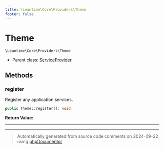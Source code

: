 ```yaml
---
title: \Leantime\Core\Providers\Theme
footer: false
---
```


# Theme




`\Leantime\Core\Providers\Theme`

* Parent class: [ServiceProvider](../../../../classes.md)



## Methods

### register

Register any application services.

```php
public Theme::register(): void
```









**Return Value:**





---


---
> Automatically generated from source code comments on 2024-09-22 using [phpDocumentor](http://www.phpdoc.org/)
